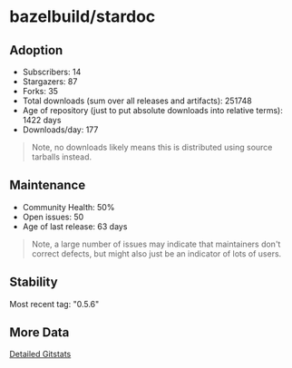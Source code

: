 # bazelbuild/stardoc

## Adoption

- Subscribers: 14
- Stargazers: 87
- Forks: 35
- Total downloads (sum over all releases and artifacts): 251748
- Age of repository (just to put absolute downloads into relative terms): 1422 days
- Downloads/day: 177

> Note, no downloads likely means this is distributed using source tarballs instead.

## Maintenance

- Community Health: 50%
- Open issues: 50
- Age of last release: 63 days

> Note, a large number of issues may indicate that maintainers don't correct defects, but might also
> just be an indicator of lots of users.

## Stability

Most recent tag: "0.5.6"

## More Data

[Detailed Gitstats](/bazel-catalog/gitstats/bazelbuild/stardoc)

